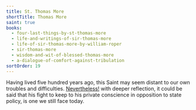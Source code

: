 ```yaml
---
title: St. Thomas More
shortTitle: Thomas More
saint: true
books:
  - four-last-things-by-st-thomas-more
  - life-and-writings-of-sir-thomas-more
  - life-of-sir-thomas-more-by-william-roper
  - sir-thomas-more
  - wisdom-and-wit-of-blessed-thomas-more
  - a-dialogue-of-comfort-against-tribulation
sortOrder: 19
---
```


Having lived five hundred years ago, this Saint may seem distant to our own troubles and difficulties. [Nevertheless!](/movies/a-man-for-all-seasons.html) with deeper reflection, it could be said that his fight to keep to his private conscience in opposition to state policy, is one we still face today.

